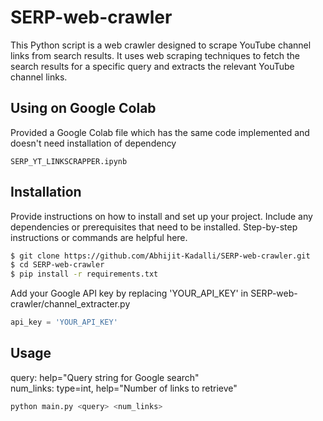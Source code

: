 # SERP-web-crawler
This Python script is a web crawler designed to scrape YouTube channel links from search results. It uses web scraping techniques to fetch the search results for a specific query and extracts the relevant YouTube channel links.

## Using on Google Colab
Provided a Google Colab file which has the same code implemented and doesn't need installation of dependency
```
SERP_YT_LINKSCRAPPER.ipynb
```
## Installation
Provide instructions on how to install and set up your project. Include any dependencies or prerequisites that need to be installed. Step-by-step instructions or commands are helpful here.

```bash
$ git clone https://github.com/Abhijit-Kadalli/SERP-web-crawler.git
$ cd SERP-web-crawler
$ pip install -r requirements.txt
```

Add your Google API key by replacing 'YOUR_API_KEY' in SERP-web-crawler/channel_extracter.py
```python
api_key = 'YOUR_API_KEY'
```
## Usage

query: help="Query string for Google search" <br/>
num_links: type=int, help="Number of links to retrieve"

```bash
python main.py <query> <num_links>
```

